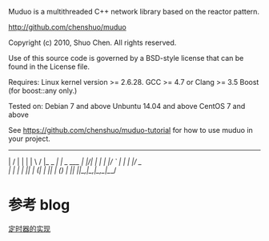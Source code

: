 Muduo is a multithreaded C++ network library based on
the reactor pattern.

http://github.com/chenshuo/muduo

Copyright (c) 2010, Shuo Chen.  All rights reserved.

Use of this source code is governed by a BSD-style
license that can be found in the License file.

Requires:
  Linux kernel version >= 2.6.28.
  GCC >= 4.7 or Clang >= 3.5
  Boost (for boost::any only.)

Tested on:
  Debian 7 and above
  Unbuntu 14.04 and above
  CentOS 7 and above

See https://github.com/chenshuo/muduo-tutorial for
how to use muduo in your project.
  __  __           _
 |  \/  |         | |
 | \  / |_   _  __| |_   _  ___
 | |\/| | | | |/ _` | | | |/ _ \
 | |  | | |_| | (_| | |_| | (_) |
 |_|  |_|\__,_|\__,_|\__,_|\___/

# 参考 blog
[定时器的实现](https://blog.csdn.net/leeds1993/article/details/52653083)
